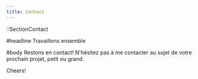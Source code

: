 ```yaml
---
title: Contact
---
```


::SectionContact

#headline
Travaillons ensemble

#body
Restons en contact! N'hésitez pas à me contacter au sujet de votre prochain projet, petit ou grand.

Cheers!
